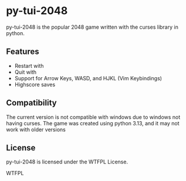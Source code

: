 # py-tui-2048
py-tui-2048 is the popular 2048 game written with the curses library in python.

## Features
- Restart with <r>
- Quit with <Ctrl-c>
- Support for Arrow Keys, WASD, and HJKL (Vim Keybindings)
- Highscore saves

## Compatibility
The current version is not compatible with windows due to windows not having curses.
The game was created using python 3.13, and it may not work with older versions

## License
py-tui-2048 is licensed under the WTFPL License.

<a href="http://www.wtfpl.net/"><img
     src="http://www.wtfpl.net/wp-content/uploads/2012/12/wtfpl-badge-4.png"
     width="80" height="15" alt="WTFPL" /></a>
